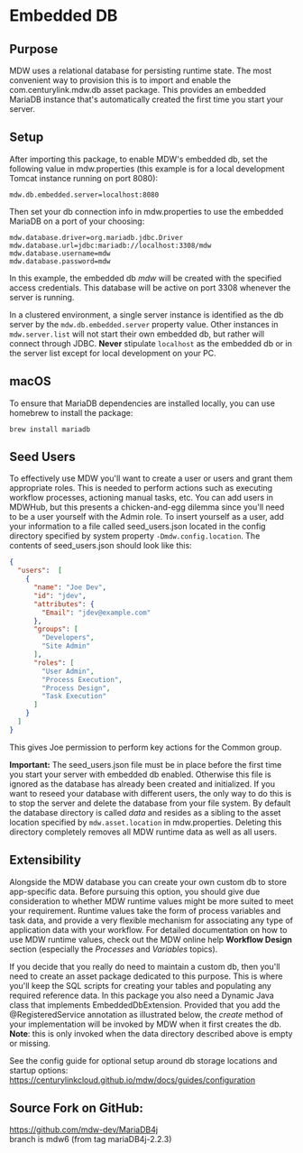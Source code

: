 # Embedded DB

## Purpose
MDW uses a relational database for persisting runtime state.
The most convenient way to provision this is to import and enable
the com.centurylink.mdw.db asset package.  This provides an embedded MariaDB
instance that's automatically created the first time you start your server.

## Setup
After importing this package, to enable MDW's embedded db, set the following value in mdw.properties
(this example is for a local development Tomcat instance running on port 8080):
```
mdw.db.embedded.server=localhost:8080
```
 
Then set your db connection info in mdw.properties to use the embedded MariaDB on a port of your 
choosing:
```
mdw.database.driver=org.mariadb.jdbc.Driver
mdw.database.url=jdbc:mariadb://localhost:3308/mdw
mdw.database.username=mdw
mdw.database.password=mdw
```

In this example, the embedded db *mdw* will be created with the specified access credentials.
This database will be active on port 3308 whenever the server is running.

In a clustered environment, a single server instance is identified as the db server by the
`mdw.db.embedded.server` property value.  Other instances in `mdw.server.list` will not start
their own embedded db, but rather will connect through JDBC.  **Never** stipulate `localhost`
as the embedded db or in the server list except for local development on your PC. 

## macOS
To ensure that MariaDB dependencies are installed locally, you can use homebrew to install the package:
```
brew install mariadb
```

## Seed Users
To effectively use MDW you'll want to create a user or users and grant them appropriate roles.
This is needed to perform actions such as executing workflow processes, actioning manual tasks, etc.
You can add users in MDWHub, but this presents a chicken-and-egg dilemma since you'll need to be
a user yourself with the Admin role.  To insert yourself as a user, add your information to a file
called seed_users.json located in the config directory specified by system property
`-Dmdw.config.location`.  The contents of seed_users.json should look like this:

```json
{
  "users":  [
    {
      "name": "Joe Dev",
      "id": "jdev",
      "attributes": {
        "Email": "jdev@example.com"
      },      
      "groups": [
        "Developers",
        "Site Admin"
      ],
      "roles": [
        "User Admin",
        "Process Execution",
        "Process Design",
        "Task Execution"
      ]            
    }
  ]
}
```
This gives Joe permission to perform key actions for the Common group.

**Important:** The seed_users.json file must be in place before the first time you start your
server with embedded db enabled.  Otherwise this file is ignored as the database has already
been created and initialized.  If you want to reseed your database with different users, the
only way to do this is to stop the server and delete the database from your file system.  By
default the database directory is called *data* and resides as a sibling to the asset location
specified by `mdw.asset.location` in mdw.properties.  Deleting this directory completely
removes all MDW runtime data as well as all users.

## Extensibility
Alongside the MDW database you can create your own custom db to store app-specific data.
Before pursuing this option, you should give due consideration to whether MDW runtime values
might be more suited to meet your requirement.  Runtime values take the form of process
variables and task data, and provide a very flexible mechanism for associating any type of
application data with your workflow.  For detailed documentation on how to use MDW runtime
values, check out the MDW online help **Workflow Design** section (especially the *Processes*
and *Variables* topics).

If you decide that you really do need to maintain a custom db, then you'll need to create an
asset package dedicated to this purpose.  This is where you'll keep the SQL scripts for creating
your tables and populating any required reference data.  In this package you also need a Dynamic
Java class that implements EmbeddedDbExtension.  Provided that you add the @RegisteredService
annotation as illustrated below, the *create* method of your implementation will be invoked by
MDW when it first creates the db.  **Note**: this is only invoked when the data directory described
above is empty or missing.

See the config guide for optional setup around db storage locations and startup options:
https://centurylinkcloud.github.io/mdw/docs/guides/configuration

## Source Fork on GitHub:
https://github.com/mdw-dev/MariaDB4j   
branch is mdw6 (from tag mariaDB4j-2.2.3)



